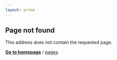 ```yaml
---
layout: prime
---
```

## Page not found

This address does not contain the requested page.

[**Go to homepage**](https://nikahmadz.github.io)
/ [pages](https://nikahmadz.github.io/pages)
